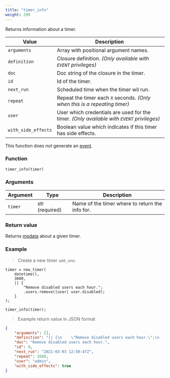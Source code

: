 ```yaml
---
title: "timer_info"
weight: 299
---
```


Returns information about a timer.

Value | Description
------- | -----------
`arguments` | Array with positional argument names.
`definition` | Closure definition. *(Only available with `EVENT` privileges)*
`doc` | Doc string of the closure in the timer.
`id` | Id of the timer.
`next_run` | Scheduled time when the timer wil run.
`repeat` | Repeat the timer each `X` seconds. *(Only when this is a repeating timer)*
`user` | User which credentials are used for the timer. *(Only available with `EVENT` privileges)*
`with_side_effects` | Boolean value which indicates if this timer has side effects.

This function does *not* generate an [event](../../overview/events).

### Function

`timer_info(timer)`

### Arguments

Argument | Type | Description
-------- | ---- | -----------
`timer` | str (required) | Name of the timer where to return the info for.

### Return value

Returns [mpdata](../../data-types/mpdata) about a given timer.

### Example

> Create a new timer `add_one`:

```thingsdb,should_pass
timer = new_timer(
    datetime(),
    3600,
    || {
        "Remove disabled users each hour.";
        .users.remove(|user| user.disabled);
    }
);

timer_info(timer);
```

> Example return value in JSON format

```json
{
    "arguments": [],
    "definition": "|| {\n    \"Remove disabled users each hour.\";\n    .users.remove(|user| user.disabled);\n}",
    "doc": "Remove disabled users each hour.",
    "id": 9,
    "next_run": "2021-03-03 12:50:47Z",
    "repeat": 3600,
    "user": "admin",
    "with_side_effects": true
}
```
